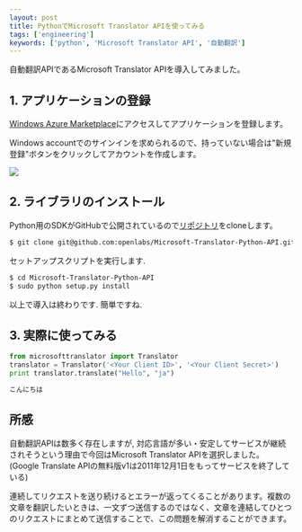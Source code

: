 ```yaml
---
layout: post
title: PythonでMicrosoft Translator APIを使ってみる
tags: ['engineering']
keywords: ['python', 'Microsoft Translator API', '自動翻訳']
---
```


自動翻訳APIであるMicrosoft Translator APIを導入してみました。

## 1. アプリケーションの登録

[Windows Azure Marketplace](https://datamarket.azure.com/developer/applications/)にアクセスしてアプリケーションを登録します。

Windows accountでのサインインを求められるので、持っていない場合は"新規登録"ボタンをクリックしてアカウントを作成します。

<img src="/img/blog_microsoft_translator01.png"/>

## 2. ライブラリのインストール

Python用のSDKがGitHubで公開されているので[リポジトリ](https://github.com/openlabs/Microsoft-Translator-Python-API)をcloneします。

```bash
$ git clone git@github.com:openlabs/Microsoft-Translator-Python-API.git
```

セットアップスクリプトを実行します.

```bash
$ cd Microsoft-Translator-Python-API
$ sudo python setup.py install
```

以上で導入は終わりです. 簡単ですね.

## 3. 実際に使ってみる

```python
from microsofttranslator import Translator
translator = Translator('<Your Client ID>', '<Your Client Secret>')
print translator.translate("Hello", "ja")
```

```bash
こんにちは
```

## 所感

自動翻訳APIは数多く存在しますが, 対応言語が多い・安定してサービスが継続されそうという理由で今回はMicrosoft Translator APIを選択しました。
(Google Translate APIの無料版v1は2011年12月1日をもってサービスを終了している)

連続してリクエストを送り続けるとエラーが返ってくることがあります。複数の文章を翻訳したいときは、一文ずつ送信するのではなく、文章を連結してひとつのリクエストにまとめて送信することで、この問題を解消することができます。

